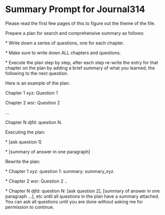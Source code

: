 # Summary Prompt for Journal314

Please read the first few pages of this to figure out the theme of the file.

Prepare a plan for search and comprehensive summary as follows:&nbsp;

\* Write down a series of questions, one for each chapter.&nbsp;

\* Make sure to write down ALL chapters and questions.&nbsp;

\* Execute the plan step by step, after each step re-write the entry for that chapter on the plan by adding a brief summary of what you learned, the following to the next question.&nbsp;

Here is an example of the plan:&nbsp;

Chapter 1 xyz: Question 1

Chapter 2 wsr: Question 2

…

Chapter N djfd: question N.

Executing the plan:&nbsp;

\* [ask question 1]

\* [summary of answer in one paragraph]

Rewrite the plan:&nbsp;

\* Chapter 1 xyz: question 1: summary: summary\_xyz.&nbsp;

\* Chapter 2 wsr: Question 2 ..&nbsp;

\* Chapter N djfd: question N: [ask question 2], [summary of answer in one paragraph ...], etc until all questions in the plan have a summary attached. You can ask all questions until you are done without asking me for permission to continue.

